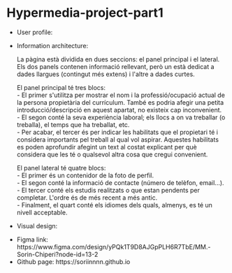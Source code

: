 # Hypermedia-project-part1

<!DOCTYPE html>
<html>
  <head></head>
  <body>
    <ul>
      <li>
        User profile:
        <p></p>
      </li>
      <li>
        Information architecture:
        <p>
          La pàgina està dividida en dues seccions: el panel principal i el lateral. Els dos panels contenen informació 
          rellevant, però un està dedicat a dades llargues (contingut més extens) i l'altre a dades curtes.
        </p>
        <p>
          El panel principal té tres blocs:<br/>
          - El primer s'utilitza per mostrar el nom i la professió/ocupació actual de la persona propietària del currículum. 
            També es podria afegir una petita introducció/descripció en aquest apartat, no existeix cap inconvenient.<br/>
          - El segon conté la seva experiència laboral; els llocs a on va treballar (o treballa), el temps que ha treballat, etc.<br/>
          - Per acabar, el tercer és per indicar les habilitats que el propietari té i considera importants pel treball al
            qual vol aspirar. Aquestes habilitats es poden aprofundir afegint un text al costat explicant per què considera 
            que les té o qualsevol altra cosa que cregui convenient.
        </p>
        <p>
          El panel lateral té quatre blocs:<br/>
          - El primer és un contenidor de la foto de perfil.<br/> 
          - El segon conté la informació de contacte (número de telèfon, email...).<br/>
          - El tercer conté els estudis realitzats o que estan pendents per completar. L'ordre és de més recent a més antic.<br/>
          - Finalment, el quart conté els idiomes dels quals, almenys, es té un nivell acceptable.
        </p>
      </li>
      <li>
        Visual design:
        <p></p>
      </li>
      <li>
        Figma link: https://www.figma.com/design/yPQk1T9D8AJGpPLH6R7TbE/MM.-Sorin-Chiperi?node-id=13-2
      </li>
      <li>
        Github page: https://soriinnnn.github.io
      </li>
    </ul>
  </body>
</html>
